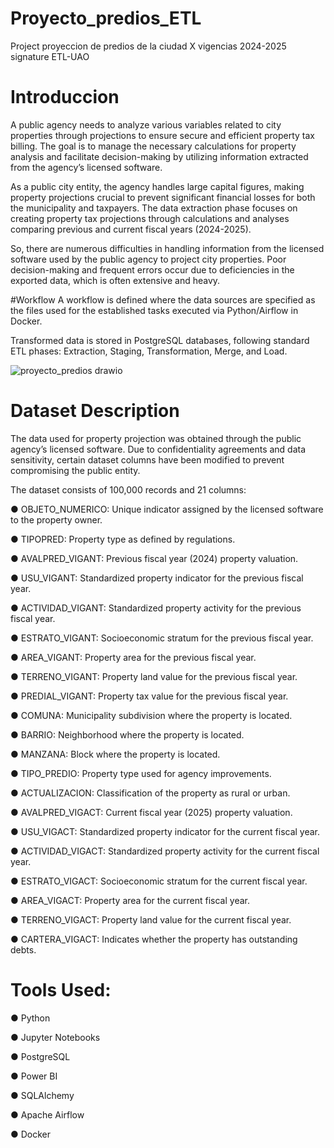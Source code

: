 # Proyecto_predios_ETL
Project proyeccion de predios de la ciudad X vigencias 2024-2025 signature ETL-UAO

# Introduccion
A public agency needs to analyze various variables related to city properties through projections to ensure secure and efficient property tax billing. The goal is to manage the necessary calculations for property analysis and facilitate decision-making by utilizing information extracted from the agency’s licensed software.

As a public city entity, the agency handles large capital figures, making property projections crucial to prevent significant financial losses for both the municipality and taxpayers.
The data extraction phase focuses on creating property tax projections through calculations and analyses comparing previous and current fiscal years (2024-2025).

So, there are numerous difficulties in handling information from the licensed software used by the public agency to project city properties. Poor decision-making and frequent errors occur due to deficiencies in the exported data, which is often extensive and heavy.

#Workflow
A workflow is defined where the data sources are specified as the files used for the established tasks executed via Python/Airflow in Docker.

Transformed data is stored in PostgreSQL databases, following standard ETL phases: Extraction, Staging, Transformation, Merge, and Load. 

![proyecto_predios drawio](https://github.com/user-attachments/assets/66fe6136-5740-483b-8a20-0358a9398a36)

# Dataset Description
The data used for property projection was obtained through the public agency’s licensed software. Due to confidentiality agreements and data sensitivity, certain dataset columns have been modified to prevent compromising the public entity.

The dataset consists of 100,000 records and 21 columns:

●	OBJETO_NUMERICO: Unique indicator assigned by the licensed software to the property owner.

●	TIPOPRED: Property type as defined by regulations.

●	AVALPRED_VIGANT: Previous fiscal year (2024) property valuation.

●	USU_VIGANT: Standardized property indicator for the previous fiscal year.

●	ACTIVIDAD_VIGANT: Standardized property activity for the previous fiscal year.

●	ESTRATO_VIGANT: Socioeconomic stratum for the previous fiscal year.

●	AREA_VIGANT: Property area for the previous fiscal year.

●	TERRENO_VIGANT: Property land value for the previous fiscal year.

●	PREDIAL_VIGANT: Property tax value for the previous fiscal year.

●	COMUNA: Municipality subdivision where the property is located.

●	BARRIO: Neighborhood where the property is located.

●	MANZANA: Block where the property is located.

●	TIPO_PREDIO: Property type used for agency improvements.

●	ACTUALIZACION: Classification of the property as rural or urban.

●	AVALPRED_VIGACT: Current fiscal year (2025) property valuation.

●	USU_VIGACT: Standardized property indicator for the current fiscal year.

●	ACTIVIDAD_VIGACT: Standardized property activity for the current fiscal year.

●	ESTRATO_VIGACT: Socioeconomic stratum for the current fiscal year.

●	AREA_VIGACT: Property area for the current fiscal year.

●	TERRENO_VIGACT: Property land value for the current fiscal year.

●	CARTERA_VIGACT: Indicates whether the property has outstanding debts.

# Tools Used:

●	Python

●	Jupyter Notebooks

●	PostgreSQL

●	Power BI

●	SQLAlchemy

●	Apache Airflow

●	Docker
